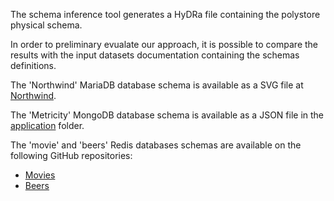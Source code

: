The schema inference tool generates a HyDRa file containing the polystore physical schema.

In order to preliminary evualate our approach, it is possible to compare the results with the input datasets documentation containing the schemas definitions.

The 'Northwind' MariaDB database schema is available as a SVG file at [Northwind](https://relational.fit.cvut.cz/assets/img/datasets-generated/northwind.svg).

The 'Metricity' MongoDB database schema is available as a JSON file in the [application](../datasets/metricity/schema.json) folder.

The 'movie' and 'beers' Redis databases schemas are available on the following GitHub repositories:
- [Movies](https://github.com/Redis-Developer/redis-datasets/tree/movie-dataset/movie-database)
- [Beers](https://github.com/Redis-Developer/redis-datasets/tree/master/redisearch/openbeerdb)
